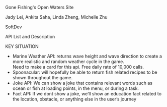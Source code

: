 Gone Fishing's Open Waters Site

Jady Lei, Ankita Saha, Linda Zheng, Michelle Zhu

SoftDev


API List and Description

KEY SITUATION

- Marine Weather API: returns wave height and wave direction to create a more realistic and random weather cycle in the game.  
Need to make a card for this api. Free daily rate of 10,000 calls.
- Spoonacular: will hopefully be able to return fish related recipes to be shown throughout the game.
- Joke API: We can show a joke that contains relevant words such as ocean or fish at loading points, in the menu, or during a task.
- Fact API: If we dont show a joke, we’ll show an education fact related to the location, obstacle, or anything else in the user’s journey

